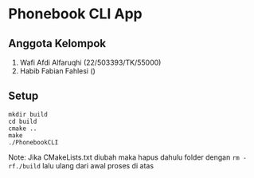 # Phonebook CLI App

## Anggota Kelompok

1. Wafi Afdi Alfaruqhi (22/503393/TK/55000)
2. Habib Fabian Fahlesi ()

## Setup

```
mkdir build
cd build
cmake ..
make 
./PhonebookCLI
```

Note: Jika CMakeLists.txt diubah maka hapus dahulu folder dengan `rm -rf./build` lalu ulang dari awal proses di atas